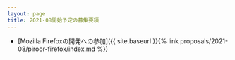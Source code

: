 ```yaml
---
layout: page
title: 2021-08開始予定の募集要項
---
```


  * [Mozilla Firefoxの開発への参加]({{ site.baseurl }}{% link proposals/2021-08/piroor-firefox/index.md %})
